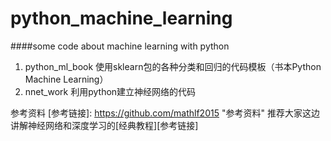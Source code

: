 # python_machine_learning
####some code about machine learning with python

1. python_ml_book 使用sklearn包的各种分类和回归的代码模板（书本Python Machine Learning）
2. nnet_work 利用python建立神经网络的代码


参考资料
[参考链接]: https://github.com/mathlf2015 "参考资料"
推荐大家这边讲解神经网络和深度学习的[经典教程][参考链接]
